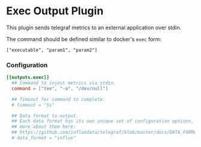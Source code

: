 # Exec Output Plugin

This plugin sends telegraf metrics to an external application over stdin.

The command should be defined similar to docker's `exec` form:

    ["executable", "param1", "param2"]


### Configuration

```toml
[[outputs.exec]]
  ## Command to injest metrics via stdin.
  command = ["tee", "-a", "/dev/null"]

  ## Timeout for command to complete.
  # timeout = "5s"

  ## Data format to output.
  ## Each data format has its own unique set of configuration options, read
  ## more about them here:
  ## https://github.com/influxdata/telegraf/blob/master/docs/DATA_FORMATS_OUTPUT.md
  # data_format = "influx"
```
